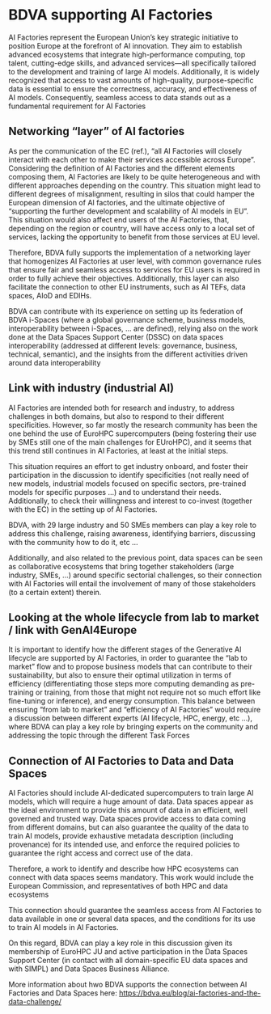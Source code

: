 # BDVA supporting AI Factories

AI Factories represent the European Union’s key strategic initiative to position Europe at the forefront of AI innovation. They aim to establish advanced ecosystems that integrate high-performance computing, top talent, cutting-edge skills, and advanced services—all specifically tailored to the development and training of large AI models. Additionally, it is widely recognized that access to vast amounts of high-quality, purpose-specific data is essential to ensure the correctness, accuracy, and effectiveness of AI models. Consequently, seamless access to data stands out as a fundamental requirement for AI Factories

## Networking “layer” of AI factories

As per the communication of the EC (ref.), “all AI Factories will closely interact with each other to make their services accessible across Europe”. Considering the definition of AI Factories and the different elements composing them, AI Factories are likely to be quite heterogeneous and with different approaches depending on the country. This situation might lead to different degrees of misalignment, resulting in silos that could hamper the European dimension of AI factories, and the ultimate objective of “supporting the further development and scalability of AI models in EU”. This situation would also affect end users of the AI Factories, that, depending on the region or country, will have access only to a local set of services, lacking the opportunity to benefit from those services at EU level. 

Therefore, BDVA fully supports the implementation of a networking layer that homogenizes AI Factories at user level, with common governance rules that ensure fair and seamless access to services for EU users is required in order to fully achieve their objectives. Additionally, this layer can also facilitate the connection to other EU instruments, such as AI TEFs, data spaces, AIoD and EDIHs. 

BDVA can contribute with its experience on setting up its federation of BDVA i-Spaces (where a global governance scheme, business models, interoperability between i-Spaces, … are defined), relying also on the work done at the Data Spaces Support Center (DSSC) on data spaces interoperability (addressed at different levels: governance, business, technical, semantic), and the insights from the different activities driven around data interoperability 

## Link with industry (industrial AI)

AI Factories are intended both for research and industry, to address challenges in both domains, but also to respond to their different specificities. However, so far mostly the research community has been the one behind the use of EuroHPC supercomputers (being fostering their use by SMEs still one of the main challenges for EUroHPC), and it seems that this trend still continues in AI Factories, at least at the initial steps. 

This situation requires an effort to get industry onboard, and foster their participation in the discussion to identify specificities (not really need of new models, industrial models focused on specific sectors, pre-trained models for specific purposes …) and to understand their needs. Additionally, to check their willingness and interest to co-invest (together with the EC) in the setting up of AI Factories. 

BDVA, with 29 large industry and 50 SMEs members can play a key role to address this challenge, raising awareness, identifying barriers, discussing with the community how to do it, etc …

Additionally, and also related to the previous point, data spaces can be seen as collaborative ecosystems that bring together stakeholders (large industry, SMEs, …) around specific sectorial challenges, so their connection with AI Factories will entail the involvement of many of those stakeholders (to a certain extent) therein.  

## Looking at the whole lifecycle from lab to market / link with GenAI4Europe

It is important to identify how the different stages of the Generative AI lifecycle are supported by AI Factories, in order to guarantee the “lab to market” flow and to propose business models that can contribute to their sustainability, but also to ensure their optimal utilization in terms of efficiency (differentiating those steps more computing demanding as pre-training or training, from those that might not require not so much effort like fine-tuning or inference), and energy consumption. 
This balance between ensuring “from lab to market” and “efficiency of AI Factories” would require a discussion between different experts (AI lifecycle, HPC, energy, etc …), where BDVA can play a key role by bringing experts on the community and addressing the topic through the different Task Forces 

## Connection of AI Factories to Data and Data Spaces

AI Factories should include AI-dedicated supercomputers to train large AI models, which will require a huge amount of data. Data spaces appear as the ideal environment to provide this amount of data in an efficient, well governed and trusted way. Data spaces provide access to data coming from different domains, but can also guarantee the quality of the data to train AI models, provide exhaustive metadata description (including provenance) for its intended use, and enforce the required policies to guarantee the right access and correct use of the data.

Therefore, a work to identify and describe how HPC ecosystems can connect with data spaces seems mandatory. This work would include the European Commission, and representatives of both HPC and data ecosystems 

This connection should guarantee the seamless access from AI Factories to data available in one or several data spaces, and the conditions for its use to train AI models in AI Factories. 

On this regard, BDVA can play a key role in this discussion given its membership of EuroHPC JU and active participation in the Data Spaces Support Center (in contact with all domain-specific EU data spaces and with SIMPL) and Data Spaces Business Alliance. 

More information about hwo BDVA supports the connection between AI Factories and Data Spaces here: https://bdva.eu/blog/ai-factories-and-the-data-challenge/
